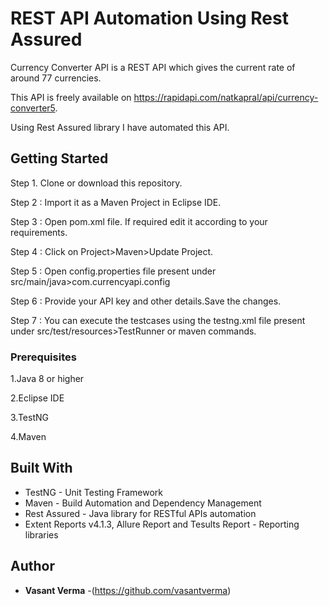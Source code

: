 # REST API Automation Using Rest Assured 

Currency Converter API is a REST API which gives the current rate of around 77 currencies.

This API is freely available on https://rapidapi.com/natkapral/api/currency-converter5.

Using Rest Assured library I have automated this API.

## Getting Started

Step 1. Clone or download this repository.

Step 2 : Import it as a Maven Project in Eclipse IDE.

Step 3 : Open pom.xml file. If required edit it according to your requirements.

Step 4 : Click on Project>Maven>Update Project.

Step 5 : Open config.properties file present under src/main/java>com.currencyapi.config

Step 6 : Provide your API key and other details.Save the changes.

Step 7 : You can execute the testcases using the testng.xml file present under src/test/resources>TestRunner or maven commands.


### Prerequisites

1.Java 8 or higher

2.Eclipse IDE

3.TestNG 

4.Maven 

## Built With

* TestNG - Unit Testing Framework
* Maven - Build Automation and Dependency Management
* Rest Assured - Java library for RESTful APIs automation
* Extent Reports v4.1.3, Allure Report and Tesults Report - Reporting libraries


## Author

* **Vasant Verma** -(https://github.com/vasantverma)


